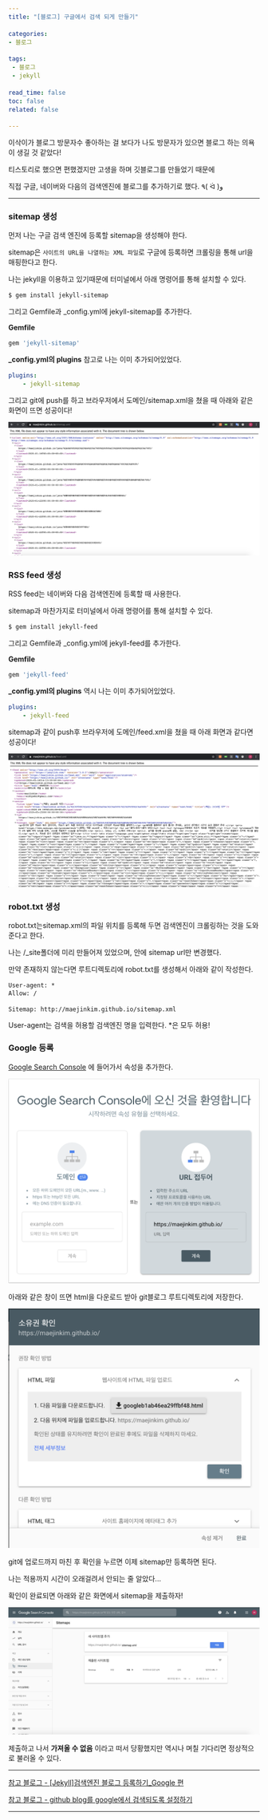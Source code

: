 ```yaml
---
title: "[블로그] 구글에서 검색 되게 만들기"

categories:
- 블로그

tags: 
 - 블로그
 - jekyll

read_time: false
toc: false
related: false

---
```


이삭이가 블로그 방문자수 좋아하는 걸 보다가 나도 방문자가 있으면  블로그 하는 의욕이 생길 것 같았다!

티스토리로 했으면 편했겠지만 고생을 하며 깃블로그를 만들었기 때문에

직접 구글, 네이버와 다음의 검색엔진에 블로그를 추가하기로 했다.  ٩( ᐛ )و 

------------

### sitemap 생성

먼저 나는 구글 검색 엔진에 등록할 sitemap을 생성해야 한다.

sitemap은 `사이트의 URL을 나열하는 XML 파일`로 구글에 등록하면 크롤링을 통해 url을 매핑한다고 한다.

나는 jekyll을 이용하고 있기때문에 터미널에서 아래 명령어를 통해 설치할 수 있다.

``` bash
$ gem install jekyll-sitemap
```

그리고 Gemfile과 _config.yml에 jekyll-sitemap를 추가한다.

**Gemfile**

``` bash
gem 'jekyll-sitemap'
```

**_config.yml의 plugins** 
참고로 나는 이미 추가되어있었다. 

``` yaml
plugins:
    - jekyll-sitemap
```

그리고 git에 push를 하고 브라우저에서 도메인/sitemap.xml을 쳤을 때 아래와 같은 화면이 뜨면 성공이다!

![Setting-Github Pages](/assets/images/blog_sitemap.png)



### RSS feed 생성

RSS feed는 네이버와 다음 검색엔진에 등록할 때 사용한다. 

sitemap과 마찬가지로 터미널에서 아래 명령어를 통해 설치할 수 있다.

``` bash
$ gem install jekyll-feed
```

그리고 Gemfile과 _config.yml에 jekyll-feed를 추가한다.

**Gemfile**

``` bash
gem 'jekyll-feed'
```

**_config.yml의 plugins** 
역시 나는 이미 추가되어있었다. 

``` yaml
plugins:
    - jekyll-feed
```

sitemap과 같이 push후 브라우저에 도메인/feed.xml을 쳤을 때 아래 화면과 같다면 성공이다!

![Setting-Github Pages](/assets/images/blog_feed.png)



### robot.txt 생성

robot.txt는sitemap.xml의 파일 위치를 등록해 두면  검색엔진이 크롤링하는 것을 도와준다고 한다. 

나는 /_site폴더에 미리 만들어져 있었으며, 안에 sitemap url만 변경했다. 

만약 존재하지 않는다면 루트디렉토리에 robot.txt를 생성해서 아래와 같이 작성한다.

``` 
User-agent: *
Allow: /

Sitemap: http://maejinkim.github.io/sitemap.xml
```

User-agent는 검색을 허용할 검색엔진 명을 입력한다. *은 모두 허용!



### Google 등록

[Google Search Console](https://search.google.com/search-console/welcome?hl=ko) 에 들어가서 속성을 추가한다.

![Setting-Github Pages](../assets/images/blog_google_search.png)

아래와 같은 창이 뜨면 html을 다운로드 받아 git블로그 루트디렉토리에 저장한다.

![Setting-Github Pages](../assets/images/blog_google_html.png)

git에 업로드까지 마친 후 확인을 누르면 이제 sitemap만 등록하면 된다.

나는 적용까지 시간이 오래걸려서 안되는 줄 알았다...

확인이 완료되면 아래와 같은 화면에서 sitemap을 제출하자!

![Setting-Github Pages](../assets/images/blog_google_sitemap.png)

제출하고 나서 **가져올 수 없음** 이라고 떠서 당황했지만 
역시나 며칠 기다리면 정상적으로 불러올 수 있다.

---

[참고 블로그 - [Jekyll]검색엔진 블로그 등록하기_Google 편](http://blog.knowgari.com/enrollSitymap/)

[참고 블로그 - github blog를 google에서 검색되도록 설정하기](http://jinyongjeong.github.io/2017/01/13/blog_make_searched/)

---

